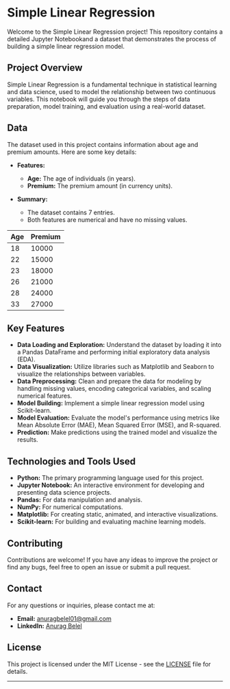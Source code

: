 # Simple Linear Regression

Welcome to the Simple Linear Regression project! This repository contains a detailed Jupyter Notebookand a dataset that demonstrates the process of building a simple linear regression model.

## Project Overview

Simple Linear Regression is a fundamental technique in statistical learning and data science, used to model the relationship between two continuous variables. This notebook will guide you through the steps of data preparation, model training, and evaluation using a real-world dataset.

## Data

The dataset used in this project contains information about age and premium amounts. Here are some key details:

- **Features:**
  - **Age:** The age of individuals (in years).
  - **Premium:** The premium amount (in currency units).

- **Summary:**
  - The dataset contains 7 entries.
  - Both features are numerical and have no missing values.

| Age | Premium |
|-----|---------|
| 18  | 10000   |
| 22  | 15000   |
| 23  | 18000   |
| 26  | 21000   |
| 28  | 24000   |
| 33  | 27000   |

## Key Features

- **Data Loading and Exploration:** Understand the dataset by loading it into a Pandas DataFrame and performing initial exploratory data analysis (EDA).
- **Data Visualization:** Utilize libraries such as Matplotlib and Seaborn to visualize the relationships between variables.
- **Data Preprocessing:** Clean and prepare the data for modeling by handling missing values, encoding categorical variables, and scaling numerical features.
- **Model Building:** Implement a simple linear regression model using Scikit-learn.
- **Model Evaluation:** Evaluate the model's performance using metrics like Mean Absolute Error (MAE), Mean Squared Error (MSE), and R-squared.
- **Prediction:** Make predictions using the trained model and visualize the results.

## Technologies and Tools Used

- **Python:** The primary programming language used for this project.
- **Jupyter Notebook:** An interactive environment for developing and presenting data science projects.
- **Pandas:** For data manipulation and analysis.
- **NumPy:** For numerical computations.
- **Matplotlib:** For creating static, animated, and interactive visualizations.
- **Scikit-learn:** For building and evaluating machine learning models.



## Contributing

Contributions are welcome! If you have any ideas to improve the project or find any bugs, feel free to open an issue or submit a pull request.

## Contact

For any questions or inquiries, please contact me at:
- **Email:** anuragbelel01@gmail.com
- **LinkedIn:** [Anurag Belel](http://www.linkedin.com/in/anurag-belel-44b0352a0)


## License

This project is licensed under the MIT License - see the [LICENSE](LICENSE) file for details.

---
